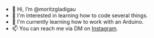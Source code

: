 - 👋 Hi, I’m @moritzgladigau
- 👀 I'm interested in learning how to code several things.
- 🌱 I'm currently learning how to work with an Arduino.
- 📫 You can reach me via DM on [Instagram](https://www.instagram.com/moritz.glad_hobbys/).

<!--
- 👋 Hi, I’m @moritzgladigau
- 👀 I’m interested in ...
- 🌱 I’m currently learning ...
- 💞️ I’m looking to collaborate on ...
- 📫 How to reach me ...
--->
<!---
moritzgladigau/moritzgladigau is a ✨ special ✨ repository because its `README.md` (this file) appears on your GitHub profile.
You can click the Preview link to take a look at your changes.
--->

